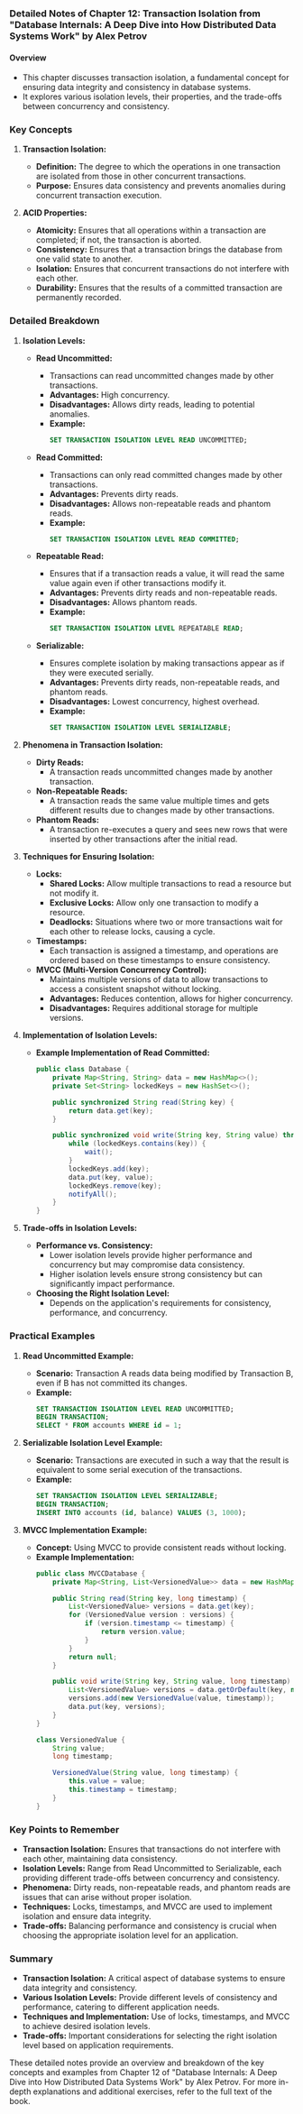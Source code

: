 ### Detailed Notes of Chapter 12: Transaction Isolation from "Database Internals: A Deep Dive into How Distributed Data Systems Work" by Alex Petrov

#### Overview
- This chapter discusses transaction isolation, a fundamental concept for ensuring data integrity and consistency in database systems.
- It explores various isolation levels, their properties, and the trade-offs between concurrency and consistency.

### Key Concepts

1. **Transaction Isolation:**
   - **Definition:** The degree to which the operations in one transaction are isolated from those in other concurrent transactions.
   - **Purpose:** Ensures data consistency and prevents anomalies during concurrent transaction execution.

2. **ACID Properties:**
   - **Atomicity:** Ensures that all operations within a transaction are completed; if not, the transaction is aborted.
   - **Consistency:** Ensures that a transaction brings the database from one valid state to another.
   - **Isolation:** Ensures that concurrent transactions do not interfere with each other.
   - **Durability:** Ensures that the results of a committed transaction are permanently recorded.

### Detailed Breakdown

1. **Isolation Levels:**
   - **Read Uncommitted:**
     - Transactions can read uncommitted changes made by other transactions.
     - **Advantages:** High concurrency.
     - **Disadvantages:** Allows dirty reads, leading to potential anomalies.
     - **Example:**
       ```sql
       SET TRANSACTION ISOLATION LEVEL READ UNCOMMITTED;
       ```

   - **Read Committed:**
     - Transactions can only read committed changes made by other transactions.
     - **Advantages:** Prevents dirty reads.
     - **Disadvantages:** Allows non-repeatable reads and phantom reads.
     - **Example:**
       ```sql
       SET TRANSACTION ISOLATION LEVEL READ COMMITTED;
       ```

   - **Repeatable Read:**
     - Ensures that if a transaction reads a value, it will read the same value again even if other transactions modify it.
     - **Advantages:** Prevents dirty reads and non-repeatable reads.
     - **Disadvantages:** Allows phantom reads.
     - **Example:**
       ```sql
       SET TRANSACTION ISOLATION LEVEL REPEATABLE READ;
       ```

   - **Serializable:**
     - Ensures complete isolation by making transactions appear as if they were executed serially.
     - **Advantages:** Prevents dirty reads, non-repeatable reads, and phantom reads.
     - **Disadvantages:** Lowest concurrency, highest overhead.
     - **Example:**
       ```sql
       SET TRANSACTION ISOLATION LEVEL SERIALIZABLE;
       ```

2. **Phenomena in Transaction Isolation:**
   - **Dirty Reads:**
     - A transaction reads uncommitted changes made by another transaction.
   - **Non-Repeatable Reads:**
     - A transaction reads the same value multiple times and gets different results due to changes made by other transactions.
   - **Phantom Reads:**
     - A transaction re-executes a query and sees new rows that were inserted by other transactions after the initial read.

3. **Techniques for Ensuring Isolation:**
   - **Locks:**
     - **Shared Locks:** Allow multiple transactions to read a resource but not modify it.
     - **Exclusive Locks:** Allow only one transaction to modify a resource.
     - **Deadlocks:** Situations where two or more transactions wait for each other to release locks, causing a cycle.
   - **Timestamps:**
     - Each transaction is assigned a timestamp, and operations are ordered based on these timestamps to ensure consistency.
   - **MVCC (Multi-Version Concurrency Control):**
     - Maintains multiple versions of data to allow transactions to access a consistent snapshot without locking.
     - **Advantages:** Reduces contention, allows for higher concurrency.
     - **Disadvantages:** Requires additional storage for multiple versions.

4. **Implementation of Isolation Levels:**
   - **Example Implementation of Read Committed:**
     ```java
     public class Database {
         private Map<String, String> data = new HashMap<>();
         private Set<String> lockedKeys = new HashSet<>();

         public synchronized String read(String key) {
             return data.get(key);
         }

         public synchronized void write(String key, String value) throws InterruptedException {
             while (lockedKeys.contains(key)) {
                 wait();
             }
             lockedKeys.add(key);
             data.put(key, value);
             lockedKeys.remove(key);
             notifyAll();
         }
     }
     ```

5. **Trade-offs in Isolation Levels:**
   - **Performance vs. Consistency:**
     - Lower isolation levels provide higher performance and concurrency but may compromise data consistency.
     - Higher isolation levels ensure strong consistency but can significantly impact performance.
   - **Choosing the Right Isolation Level:**
     - Depends on the application's requirements for consistency, performance, and concurrency.

### Practical Examples

1. **Read Uncommitted Example:**
   - **Scenario:** Transaction A reads data being modified by Transaction B, even if B has not committed its changes.
   - **Example:**
     ```sql
     SET TRANSACTION ISOLATION LEVEL READ UNCOMMITTED;
     BEGIN TRANSACTION;
     SELECT * FROM accounts WHERE id = 1;
     ```

2. **Serializable Isolation Level Example:**
   - **Scenario:** Transactions are executed in such a way that the result is equivalent to some serial execution of the transactions.
   - **Example:**
     ```sql
     SET TRANSACTION ISOLATION LEVEL SERIALIZABLE;
     BEGIN TRANSACTION;
     INSERT INTO accounts (id, balance) VALUES (3, 1000);
     ```

3. **MVCC Implementation Example:**
   - **Concept:** Using MVCC to provide consistent reads without locking.
   - **Example Implementation:**
     ```java
     public class MVCCDatabase {
         private Map<String, List<VersionedValue>> data = new HashMap<>();

         public String read(String key, long timestamp) {
             List<VersionedValue> versions = data.get(key);
             for (VersionedValue version : versions) {
                 if (version.timestamp <= timestamp) {
                     return version.value;
                 }
             }
             return null;
         }

         public void write(String key, String value, long timestamp) {
             List<VersionedValue> versions = data.getOrDefault(key, new ArrayList<>());
             versions.add(new VersionedValue(value, timestamp));
             data.put(key, versions);
         }
     }

     class VersionedValue {
         String value;
         long timestamp;

         VersionedValue(String value, long timestamp) {
             this.value = value;
             this.timestamp = timestamp;
         }
     }
     ```

### Key Points to Remember

- **Transaction Isolation:** Ensures that transactions do not interfere with each other, maintaining data consistency.
- **Isolation Levels:** Range from Read Uncommitted to Serializable, each providing different trade-offs between concurrency and consistency.
- **Phenomena:** Dirty reads, non-repeatable reads, and phantom reads are issues that can arise without proper isolation.
- **Techniques:** Locks, timestamps, and MVCC are used to implement isolation and ensure data integrity.
- **Trade-offs:** Balancing performance and consistency is crucial when choosing the appropriate isolation level for an application.

### Summary

- **Transaction Isolation:** A critical aspect of database systems to ensure data integrity and consistency.
- **Various Isolation Levels:** Provide different levels of consistency and performance, catering to different application needs.
- **Techniques and Implementation:** Use of locks, timestamps, and MVCC to achieve desired isolation levels.
- **Trade-offs:** Important considerations for selecting the right isolation level based on application requirements.

These detailed notes provide an overview and breakdown of the key concepts and examples from Chapter 12 of "Database Internals: A Deep Dive into How Distributed Data Systems Work" by Alex Petrov. For more in-depth explanations and additional exercises, refer to the full text of the book.